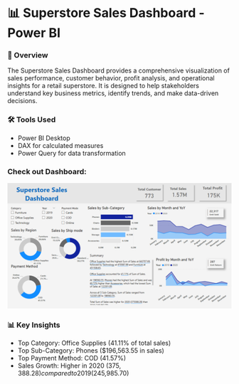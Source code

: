 # 📊 Superstore Sales Dashboard - Power BI 

### 📌 Overview

The Superstore Sales Dashboard provides a comprehensive visualization of sales performance, customer behavior, profit analysis, and operational insights for a retail superstore. It is designed to help stakeholders understand key business metrics, identify trends, and make data-driven decisions.

### 🛠️ Tools Used
- Power BI Desktop
- DAX for calculated measures
- Power Query for data transformation

### Check out Dashboard:
![](https://github.com/AkshPraj/Superstore-Dashboard/blob/main/Super%20store%20db.PNG)

### 📊 Key Insights

- Top Category: Office Supplies (41.11% of total sales)
- Top Sub-Category: Phones ($196,563.55 in sales)
- Top Payment Method: COD (41.57%)
- Sales Growth: Higher in 2020 ($375,388.28) compared to 2019 ($245,985.70)
